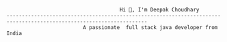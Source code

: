 
                                         Hi 👋, I'm Deepak Choudhary
    --------------------------------------------------------------------------------------------------------------------
                             A passionate  full stack java developer from India

